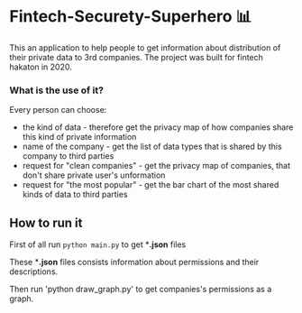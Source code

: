 # Fintech-Securety-Superhero :bar_chart:

This an application to help people to get information about distribution of their private data to 3rd companies. The project was built for fintech hakaton in 2020. 

### What is the use of it? 
Every person can choose:
* the kind of data - therefore get the privacy map of how companies share this kind of private information 
* name of the company - get the list of data types that is shared by this company to third parties 
* request for "clean companies" - get the privacy map of companies, that don't share private user's unformation
* request for "the most popular" - get the bar chart of the most shared kinds of data to third parties 

## How to run it ##

First of all run `python main.py` to get ***.json** files 

These ***.json** files consists information about permissions and their descriptions.

Then run 'python draw_graph.py' to get companies's permissions as a graph.
